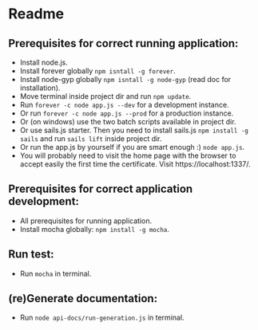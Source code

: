 # Readme

## Prerequisites for correct running application:
- Install node.js.
- Install forever globally `npm isntall -g forever`.
- Install node-gyp globally `npm isntall -g node-gyp` (read doc for installation).
- Move terminal inside project dir and run `npm update`.
- Run `forever -c node app.js --dev` for a development instance.
- Or run `forever -c node app.js --prod` for a production instance.
- Or (on windows) use the two batch scripts available in project dir.
- Or use sails.js starter. Then you need to install sails.js `npm install -g sails` and run `sails lift` inside project dir.
- Or run the app.js by yourself if you are smart enough :) `node app.js`.
- You will probably need to visit the home page with the browser to accept easily the first time the certificate. Visit https://localhost:1337/.

## Prerequisites for correct application development:
- All prerequisites for running application.
- Install mocha globally: `npm install -g mocha`.

## Run test:
- Run `mocha` in terminal.

## (re)Generate documentation:
- Run `node api-docs/run-generation.js` in terminal.